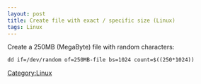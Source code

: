 ```yaml
---
layout: post 
title: Create file with exact / specific size (Linux)
tags: Linux
---
```


Create a 250MB (MegaByte) file with random characters:

    dd if=/dev/random of=250MB-file bs=1024 count=$((250*1024))

[Category:Linux](Category:Linux "wikilink")

